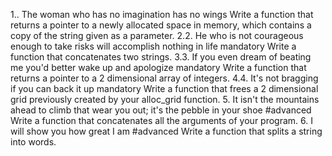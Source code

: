 1.. The woman who has no imagination has no wings
Write a function that returns a pointer to a newly allocated space in memory, which contains a copy of the string given as a parameter.
2.2. He who is not courageous enough to take risks will accomplish nothing in life
mandatory
Write a function that concatenates two strings.
3.3. If you even dream of beating me you'd better wake up and apologize
mandatory
Write a function that returns a pointer to a 2 dimensional array of integers.
4.4. It's not bragging if you can back it up
mandatory
Write a function that frees a 2 dimensional grid previously created by your alloc_grid function.
5. It isn't the mountains ahead to climb that wear you out; it's the pebble in your shoe
#advanced
Write a function that concatenates all the arguments of your program.
6. I will show you how great I am
#advanced
Write a function that splits a string into words.
